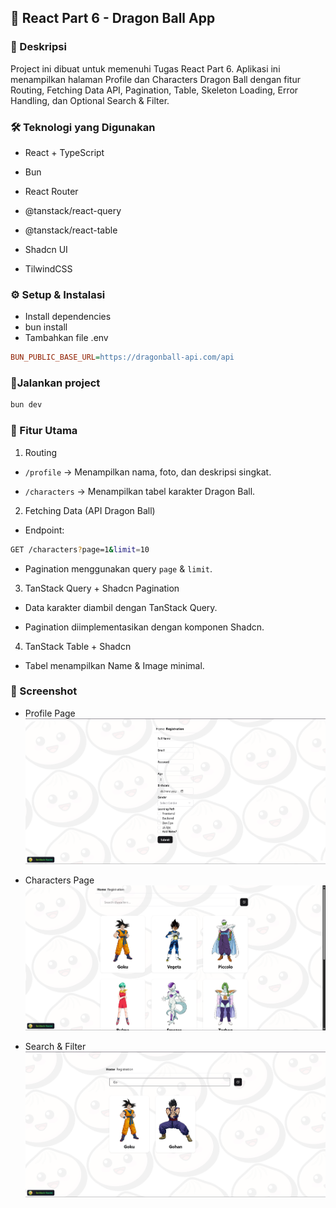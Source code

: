 ## 🚀 React Part 6 - Dragon Ball App
### 📌 Deskripsi

Project ini dibuat untuk memenuhi Tugas React Part 6.
Aplikasi ini menampilkan halaman Profile dan Characters Dragon Ball dengan fitur Routing, Fetching Data API, Pagination, Table, Skeleton Loading, Error Handling, dan Optional Search & Filter.

### 🛠️ Teknologi yang Digunakan

- React + TypeScript

- Bun

- React Router

- @tanstack/react-query

- @tanstack/react-table

- Shadcn UI

- TilwindCSS

### ⚙️ Setup & Instalasi
- Install dependencies
- bun install
- Tambahkan file .env
```ini
BUN_PUBLIC_BASE_URL=https://dragonball-api.com/api
```


### 🔎Jalankan project
```bash
bun dev
```

### 📖 Fitur Utama
1. Routing

- ``/profile`` → Menampilkan nama, foto, dan deskripsi singkat.

- ``/characters`` → Menampilkan tabel karakter Dragon Ball.

2. Fetching Data (API Dragon Ball)

- Endpoint:
```bash
GET /characters?page=1&limit=10
```
- Pagination menggunakan query ``page`` & ``limit``.

3. TanStack Query + Shadcn Pagination

- Data karakter diambil dengan TanStack Query.

- Pagination diimplementasikan dengan komponen Shadcn.

4. TanStack Table + Shadcn

- Tabel menampilkan Name & Image minimal.

### 📸 Screenshot
- Profile Page
![ProfilePage](./docs/images/profile.png)

- Characters Page
![CharacterPage](./docs/images/character.png)

- Search & Filter
![SearchPage](./docs/images/search.png)
